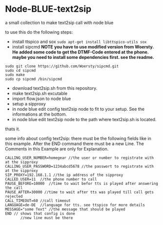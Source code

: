 # Node-BLUE-text2sip
a small collection to make text2sip call with node blue

to use this do the following steps:
- install ttspico and sox
    `sudo apt-get install libttspico-utils sox`
- install sipcmd
**NOTE**
**you have to use modified version from Woersty. He added some code to get the DTMF-Code entered at the phone. maybe you need to install some dependencies first. see the readme.**
```
sudo git clone https://github.com/Woersty/sipcmd.git
sudo cd sipcmd
sudo make
sudo cp sipcmd /bin/sipcmd
```
- download text2sip.sh from this repository.
- make text2sip.sh excutable
- import flow.json to node blue
- setup a sipproxy
- in node blue edit config text2sip node to fit to your setup. See the informations at the bottom.
- in node blue edit text2sip node to the path where text2sip.sh is located.

thats it.

some info about config text2sip:
there must be the following fields like in this example. After the END command there must be a new Line. The Comments in this Example are only for Explanation.
```
CALLING_USER_NUMBER=homegear //the user or number to registrate with at the sipproxy
CALLING_USER_PASSWORD=1234abcd5678 //the passwort to registrate with at the sipproxy
SIP_PROXY=192.168.1.1 //the ip address of the sipproxy
CALLED_USER=11  //the phone number to call
PAUSE_BEFORE=10000  //time to wait befor tts is played after answering the call
PAUSE_AFTER=30000 //time to wait after tts was played till call gets rejected
CALL_TIMEOUT=60 //call timeout
LANGUAGE=de-DE  //language for tts. see ttspico for more details
MESSAGE="some Text" //the message that should be played
END // shows that config is done
       //new line must be there
```

